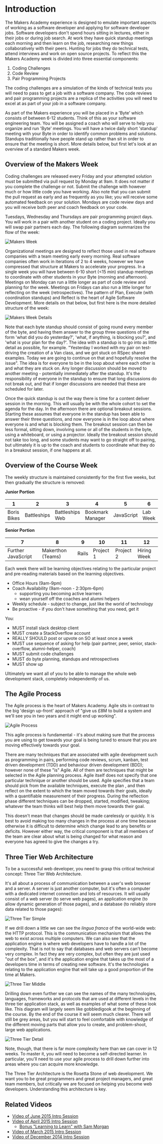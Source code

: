 Introduction
===========

The Makers Academy experience is designed to emulate important aspects of working as a software developer and applying for software developer jobs.  Software developers don't spend hours sitting in lectures, either in their jobs or during job search. At work they have quick standup meetings each morning and then learn on the job, researching new things collaboratively with their peers.  Hunting for jobs they do technical tests, attend interviews and work on open source projects. To reflect this the Makers Academy week is divided into three essential components:

1. Coding Challenges
2. Code Review
3. Pair Programming Projects

The coding challenges are a simulation of the kinds of technical tests you will need to pass to get a job with a software company.  The code reviews and pair programming projects are a replica of the activities you will need to excel at as part of your job in a software company.

As part of the Makers experience you will be placed in a 'Byte' which consists of between 6-12 students.  Think of this as your software engineering team.  You will be assigned a coach who will serve to help you organize and run 'Byte' meetings.  You will have a twice daily short 'standup' meeting with your Byte in order to identify common problems and solutions.  Standups traditionally have people stand up rather than sit in order to ensure that the meeting is short. More details below, but first let's look at an overview of a standard Makers week.

Overview of the Makers Week
-------------------------

Coding challenges are released every Friday and your attempted solution must be submitted via pull request by Monday at 9am.  It does not matter if you complete the challenge or not.  Submit the challenge with however much or how little code you have working.  Also note that you can submit the pull request as early and as frequently as you like; you will receive some automated feedback on your solution.  Mondays are code review days and you will receive both peer and coach feedback on your code.

Tuesdays, Wednesday and Thursdays are pair programming project days.  You will work in a pair with another student on a coding project. Ideally you will swap pair partners each day.  The following diagram summarizes the flow of the week:

![Makers Week](images/makers-week.png)

Organizational meetings are designed to reflect those used in real software companies with a team meeting early every morning.  Real software companies often work in iterations of 2 to 4 weeks, however we have compressed that structure at Makers to accelerate your progress.  In a single week you will have between 6-10 short (<15 min) standup meetings to coordinate with other students in your Byte (morning and afternoon).  Meetings on Monday can run a little longer as part of code review and planning for the week.  Meetings on Fridays can also run a little longer for reflecting on the week (retrospectives).  The pattern of Plan, Execute (with coordination standups) and Reflect is the heart of Agile Software Development.  More details on that below, but first here is the more detailed structure of the week:

![Makers Week Details](images/makers-week-details-v2.png)

Note that each byte standup should consist of going round every member of the byte, and having them answer to the group three questions of the form 'what did you do yesterday?', 'what, if anything, is blocking you?', and 'what is your plan for the day?'.  The idea with a standup is to go into as little detail as possible, for example.  "Yesterday I worked with my pair on test-driving the creation of a Van class, and we got stuck on RSpec shared examples.  Today we are going to continue on that and hopefully resolve the issue".  The idea is for everyone to be in the loop about where each other is and what they are stuck on.  Any longer discussion should be moved to another meeting - potentially immediately after the standup.  It's the responsibility of everyone in the standup to ensure that long discussions do not break out, and that if longer discussions are needed that these are scheduled for later.

Once the quick standup is out the way there is time for a content deliver session in the morning.  This will usually be with the whole cohort to set the agenda for the day.  In the afternoon there are optional breakout sessions. Starting these assumes that everyone in the standup has been able to answer their three questions, and now everyone is in the loop about where everyone is and what is blocking them.  The breakout session can then be less formal, sitting down, involving some or all of the students in the byte, using a whiteboard, or using a projector.  Ideally the breakout session should not take too long, and some students may want to go straight off to pairing, but ultimately it is up to the coach and students to coordinate what they do in a breakout session, if one happens at all.


Overview of the Course Week
-------------------------

The weekly structure is maintained consistently for the first five weeks, but then gradually the structure is removed:

**Junior Portion**

1             |  2          | 3               | 4                | 5          | 6        |
--------------|-------------|-----------------|------------------|------------|----------|
Boris Bikes   | Battleships | Battleships Web | Bookmark Manager | JavaScript | Lab Week |


**Senior Portion**

7                  |  8                | 9      | 10        | 11        | 12              |
-------------------|-------------------|--------|-----------|-----------|-----------------|
Further JavaScript | Makerthon (Teams) | Rails  | Project 1 | Project 2 |   Hiring Week   |


Each week there will be learning objectives relating to the particular project and pre-reading materials based on the learning objectives.

* Office Hours (9am-9pm)
* Coach Availability (9am-noon - 2:30pm-6pm)
  - supporting you becoming active learners
  - wean yourself off the coaches and alumni helpers
* Weekly schedule - subject to change, just like the world of technology
* Be proactive - if you don't have something that you need, get it

You:

* MUST install slack desktop client
* MUST create a StackOverflow account
* REALLY SHOULD post or upvote on SO at least once a week
* MUST use sequence of asking for help (pair partner, peer, senior, stack-overflow, alumni-helper, coach)
* MUST submit code challenges
* MUST do byte planning, standups and retrospectives
* MUST show up

Ultimately we want all of you to be able to manage the whole web development stack, completely independently of us.

The Agile Process
---------------

The Agile process is the heart of Makers Academy. Agile sits in contrast to the big 'design up-front' approach of "give us £8M to build a system and we'll see you in two years and it might end up working".

![Agile Process](images/agile.png)

This agile process is fundamental - it's about making sure that the process you are using to get towards your goal is being tuned to ensure that you are moving effectively towards your goal.

There are many techniques that are associated with agile development such as programming in pairs, performing code reviews, scrum, kanban, test driven development (TDD) and behaviour driven development (BDD); however none of these "is" Agile.  All of them are techniques that might be selected in the Agile planning process.  Agile itself does not specify that one particular technique or another should be used.  Agile specifies that a team should pick from the available techniques, execute the plan , and then reflect on the extent to which the team moved towards their goals, ideally with a quantifiable measurement of their progress.  During the reflection phase different techniques can be dropped, started, modified, tweaking; whatever the team thinks will best help them move towards their goal.

This doesn't mean that changes should be made carelessly or quickly.  It is best to avoid making too many changes in the process at one time because otherwise it is difficult to determine which change lead to any benefits or deficits.  However either way, the critical component is that all members of the team are clear about what is being changed for what reason and everyone has agreed to give the changes a try.

Three Tier Web Architecture
----------------

To be a successful web developer, you need to grasp this critical technical concept: Three Tier Web Architecture.

It's all about a process of communication between a user's web browser and a server.  A server is just another computer, but it's often a computer with a dedicated internet connection and lots of resources.  It will usually consist of a web server (to serve web pages), an application engine (to allow dynamic generation of those pages), and a database (to reliably store data related to those pages):

![Three Tier Simple](images/3-tier-simple.png)

If we drill down a little we can see the *lingua franca* of the world-wide web: the HTTP protocol. This is the communication mechanism that allows the web to exist across multiple computers.  We can also see that the application engine is where web developers have to handle a lot of the complexity.  That is not to say that databases and web servers can't become very complex.  In fact they are very complex, but often they are just used "out of the box", and it's the application engine that takes up the most of a developers time in terms of creating new software.  It's the technologies relating to the application engine that will take up a good proportion of the time at Makers.

![Three Tier Middle](images/3-tier-middle.png)

Drilling down even further we can see the names of the many technologies, languages, frameworks and protocols that are used at different levels in the three tier application stack, as well as examples of what some of these look like.  This diagram will largely seem like gobbledigook at the beginning of the course.  By the end of the course it will seem much clearer.  There will still be grey areas, but you will start to feel comfortable with knowledge of the different moving parts that allow you to create, and problem-shoot, large web applications.

![Three Tier Detail](images/3-tier.png)

Note, though, that there is far more complexity here than we can cover in 12 weeks.  To master it, you will need to become a self-directed learner. In particular, you'll need to use your agile process to drill down further into areas where you can acquire more knowledge.

The Three Tier Architecture is the Rosetta Stone of web development.  We want you to be great programmers and great project managers, and great team members, but critically we are focused on helping you become web developers. Understanding this architecture is key.


Related Videos
--------------

* [Video of June 2015 Intro Session](https://www.youtube.com/watch?v=F1MMqNWuK5E)
* [Video of April 2015 Intro Session](https://www.youtube.com/watch?v=TlSskjGryK4)
  - [Bonus "Learning to Learn" with Sam Morgan](https://www.youtube.com/watch?v=_NSQkqOk5x0)
* [Video of March 2015 Intro Session](https://www.youtube.com/watch?v=zRb1WLbV_Sk)
* [Video of December 2014 Intro Session](https://www.youtube.com/watch?v=eq4fbus_9TQ)
